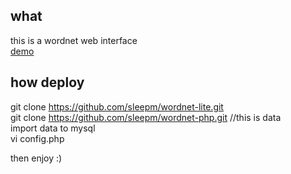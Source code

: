 ## what
this is a wordnet web interface  
[demo](https://osteam.win/wordnet-lite/)

## how deploy
git clone https://github.com/sleepm/wordnet-lite.git  
git clone https://github.com/sleepm/wordnet-php.git //this is data  
import data to mysql  
vi config.php  

then enjoy :)
